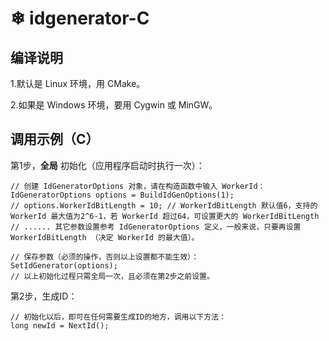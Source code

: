 ﻿#  ❄ idgenerator-C

## 编译说明

1.默认是 Linux 环境，用 CMake。

2.如果是 Windows 环境，要用 Cygwin 或 MinGW。


## 调用示例（C）

第1步，**全局** 初始化（应用程序启动时执行一次）：
```
// 创建 IdGeneratorOptions 对象，请在构造函数中输入 WorkerId：
IdGeneratorOptions options = BuildIdGenOptions(1);
// options.WorkerIdBitLength = 10; // WorkerIdBitLength 默认值6，支持的 WorkerId 最大值为2^6-1，若 WorkerId 超过64，可设置更大的 WorkerIdBitLength
// ...... 其它参数设置参考 IdGeneratorOptions 定义，一般来说，只要再设置 WorkerIdBitLength （决定 WorkerId 的最大值）。

// 保存参数（必须的操作，否则以上设置都不能生效）：
SetIdGenerator(options);
// 以上初始化过程只需全局一次，且必须在第2步之前设置。
```

第2步，生成ID：
```
// 初始化以后，即可在任何需要生成ID的地方，调用以下方法：
long newId = NextId();
```


